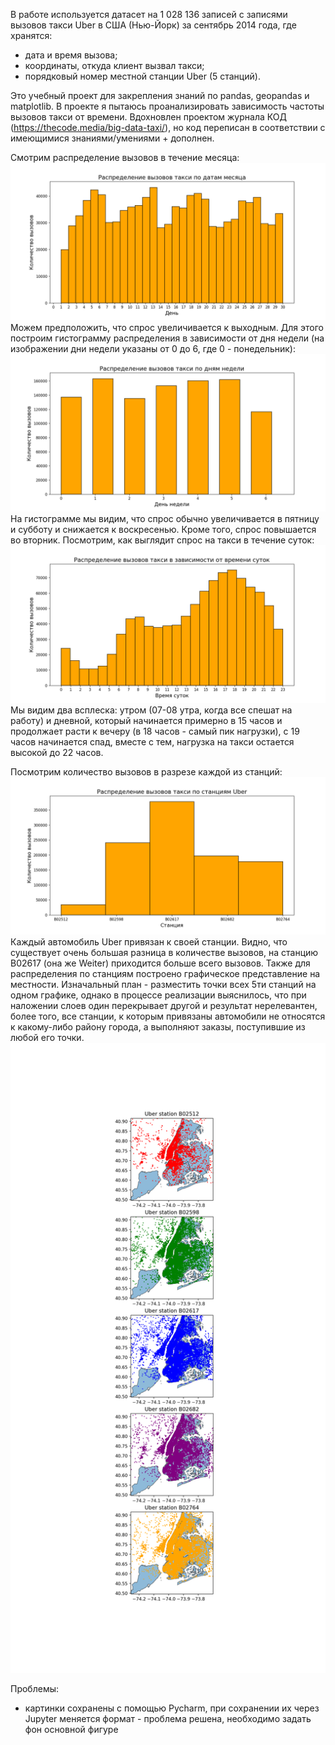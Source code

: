 В работе используется датасет на 1 028 136 записей с записями вызовов такси Uber в США (Нью-Йорк) за сентябрь 2014 года, где хранятся:
- дата и время вызова;
- координаты, откуда клиент вызвал такси;
- порядковый номер местной станции Uber (5 станций).

Это учебный проект для закрепления знаний по pandas, geopandas и matplotlib.
В проекте я пытаюсь проанализировать зависимость частоты вызовов такси от времени.
Вдохновлен проектом журнала КОД (https://thecode.media/big-data-taxi/), но код переписан в соответствии с имеющимися знаниями/умениями + дополнен.

Смотрим распределение вызовов в течение месяца: 
![распределение день](https://github.com/AnyaMankova/taxi/blob/main/images/Day.png)
Можем предположить, что спрос увеличивается к выходным. Для этого построим гистограмму распределения в зависимости от дня недели (на изображении дни недели указаны от 0 до 6, где 0 - понедельник):
![распределение день недели](https://github.com/AnyaMankova/taxi/blob/main/images/Day_of_week.png)
На гистограмме мы видим, что спрос обычно увеличивается в пятницу и субботу и снижается к воскресенью. Кроме того, спрос повышается во вторник. 
Посмотрим, как выглядит спрос на такси в течение суток:
![распределение по часам](https://github.com/AnyaMankova/taxi/blob/main/images/Hour.png)
Мы видим два всплеска: утром (07-08 утра, когда все спешат на работу) и дневной, который начинается примерно в 15 часов и продолжает расти к вечеру (в 18 часов - самый пик нагрузки), с 19 часов начинается спад, вместе с тем, нагрузка на такси остается высокой до 22 часов.

Посмотрим количество вызовов в разрезе каждой из станций:
![распределение по станциям](https://github.com/AnyaMankova/taxi/blob/main/images/Uber_base.png)
Каждый автомобиль Uber привязан к своей станции. Видно, что существует очень большая разница в количестве вызовов,  на станцию B02617 (она же Weiter) приходится больше всего вызовов. 
Также для распределения по станциям построено графическое представление на местности.
Изначальный план - разместить точки всех 5ти станций на одном графике, однако в процессе реализации выяснилось, что при наложении слоев один перекрывает другой и результат нерелевантен, более того, все станции, к которым привязаны автомобили не относятся к какому-либо району города, а выполняют заказы, поступившие из любой его точки.
![распределение на карте](https://github.com/AnyaMankova/taxi/blob/main/images/Uber_geo.png)



Проблемы:
- картинки сохранены с помощью Pycharm, при сохранении их через Jupyter меняется формат - проблема решена, необходимо задать фон основной фигуре

